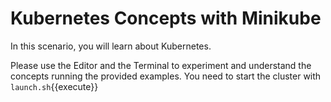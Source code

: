 # Kubernetes Concepts with Minikube

In this scenario, you will learn about Kubernetes.

Please use the Editor and the Terminal to experiment and understand the concepts running the provided examples. You need to start the cluster with `launch.sh`{{execute}}
